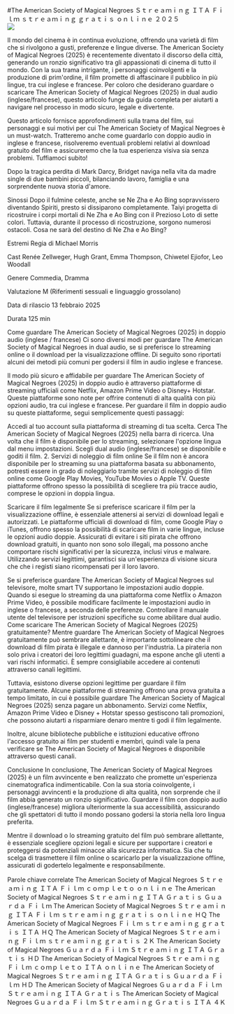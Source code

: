 #The American Society of Magical Negroes Ｓｔｒｅａｍｉｎｇ ＩＴＡ Ｆｉｌｍ ｓｔｒｅａｍｉｎｇ ｇｒａｔｉｓ ｏｎｌｉｎｅ ２０２５  
[![](https://i.imgur.com/qSNzIqt.png)](https://movie.rssnews.media/EJXTfhc.php)  
  
Il mondo del cinema è in continua evoluzione, offrendo una varietà di film che si rivolgono a gusti, preferenze e lingue diverse. The American Society of Magical Negroes (2025) è recentemente diventato il discorso della città, generando un ronzio significativo tra gli appassionati di cinema di tutto il mondo. Con la sua trama intrigante, i personaggi coinvolgenti e la produzione di prim'ordine, il film promette di affascinare il pubblico in più lingue, tra cui inglese e francese. Per coloro che desiderano guardare o scaricare The American Society of Magical Negroes (2025) in dual audio (inglese/francese), questo articolo funge da guida completa per aiutarti a navigare nel processo in modo sicuro, legale e divertente.

Questo articolo fornisce approfondimenti sulla trama del film, sui personaggi e sui motivi per cui The American Society of Magical Negroes è un must-watch. Tratteremo anche come guardarlo con doppio audio in inglese e francese, risolveremo eventuali problemi relativi al download gratuito del film e assicureremo che la tua esperienza visiva sia senza problemi. Tuffiamoci subito!

Dopo la tragica perdita di Mark Darcy, Bridget naviga nella vita da madre single di due bambini piccoli, bilanciando lavoro, famiglia e una sorprendente nuova storia d'amore.

Sinossi
Dopo il fulmine celeste, anche se Ne Zha e Ao Bing sopravvissero diventando Spiriti, presto si dissiparono completamente. Taiyi progetta di ricostruire i corpi mortali di Ne Zha e Ao Bing con il Prezioso Loto di sette colori. Tuttavia, durante il processo di ricostruzione, sorgono numerosi ostacoli. Cosa ne sarà del destino di Ne Zha e Ao Bing?

Estremi
Regia di Michael Morris

Cast Renée Zellweger, Hugh Grant, Emma Thompson, Chiwetel Ejiofor, Leo Woodall

Genere Commedia, Dramma

Valutazione M (Riferimenti sessuali e linguaggio grossolano)

Data di rilascio 13 febbraio 2025

Durata 125 min

Come guardare The American Society of Magical Negroes (2025) in doppio audio (inglese / francese)
Ci sono diversi modi per guardare The American Society of Magical Negroes in dual audio, se si preferisce lo streaming online o il download per la visualizzazione offline. Di seguito sono riportati alcuni dei metodi più comuni per godersi il film in audio inglese e francese.

Il modo più sicuro e affidabile per guardare The American Society of Magical Negroes (2025) in doppio audio è attraverso piattaforme di streaming ufficiali come Netflix, Amazon Prime Video o Disney+ Hotstar. Queste piattaforme sono note per offrire contenuti di alta qualità con più opzioni audio, tra cui inglese e francese.
Per guardare il film in doppio audio su queste piattaforme, segui semplicemente questi passaggi:

Accedi al tuo account sulla piattaforma di streaming di tua scelta. Cerca The American Society of Magical Negroes (2025) nella barra di ricerca. Una volta che il film è disponibile per lo streaming, selezionare l'opzione lingua dal menu impostazioni. Scegli dual audio (inglese/francese) se disponibile e goditi il film. 2. Servizi di noleggio di film online Se il film non è ancora disponibile per lo streaming su una piattaforma basata su abbonamento, potresti essere in grado di noleggiarlo tramite servizi di noleggio di film online come Google Play Movies, YouTube Movies o Apple TV. Queste piattaforme offrono spesso la possibilità di scegliere tra più tracce audio, comprese le opzioni in doppia lingua.

Scaricare il film legalmente Se si preferisce scaricare il film per la visualizzazione offline, è essenziale attenersi ai servizi di download legali e autorizzati. Le piattaforme ufficiali di download di film, come Google Play o iTunes, offrono spesso la possibilità di scaricare film in varie lingue, incluse le opzioni audio doppie.
Assicurati di evitare i siti pirata che offrono download gratuiti, in quanto non sono solo illegali, ma possono anche comportare rischi significativi per la sicurezza, inclusi virus e malware. Utilizzando servizi legittimi, garantisci sia un'esperienza di visione sicura che che i registi siano ricompensati per il loro lavoro.

Se si preferisce guardare The American Society of Magical Negroes sul televisore, molte smart TV supportano le impostazioni audio doppie. Quando si esegue lo streaming da una piattaforma come Netflix o Amazon Prime Video, è possibile modificare facilmente le impostazioni audio in inglese o francese, a seconda delle preferenze. Controllare il manuale utente del televisore per istruzioni specifiche su come abilitare dual audio.
Come scaricare The American Society of Magical Negroes (2025) gratuitamente?
Mentre guardare The American Society of Magical Negroes gratuitamente può sembrare allettante, è importante sottolineare che il download di film pirata è illegale e dannoso per l'industria. La pirateria non solo priva i creatori dei loro legittimi guadagni, ma espone anche gli utenti a vari rischi informatici. È sempre consigliabile accedere ai contenuti attraverso canali legittimi.

Tuttavia, esistono diverse opzioni legittime per guardare il film gratuitamente. Alcune piattaforme di streaming offrono una prova gratuita a tempo limitato, in cui è possibile guardare The American Society of Magical Negroes (2025) senza pagare un abbonamento. Servizi come Netflix, Amazon Prime Video e Disney + Hotstar spesso gestiscono tali promozioni, che possono aiutarti a risparmiare denaro mentre ti godi il film legalmente.

Inoltre, alcune biblioteche pubbliche e istituzioni educative offrono l'accesso gratuito ai film per studenti e membri, quindi vale la pena verificare se The American Society of Magical Negroes è disponibile attraverso questi canali.

Conclusione
In conclusione, The American Society of Magical Negroes (2025) è un film avvincente e ben realizzato che promette un'esperienza cinematografica indimenticabile. Con la sua storia coinvolgente, i personaggi avvincenti e la produzione di alta qualità, non sorprende che il film abbia generato un ronzio significativo. Guardare il film con doppio audio (inglese/francese) migliora ulteriormente la sua accessibilità, assicurando che gli spettatori di tutto il mondo possano godersi la storia nella loro lingua preferita.

Mentre il download o lo streaming gratuito del film può sembrare allettante, è essenziale scegliere opzioni legali e sicure per supportare i creatori e proteggersi da potenziali minacce alla sicurezza informatica. Sia che tu scelga di trasmettere il film online o scaricarlo per la visualizzazione offline, assicurati di godertelo legalmente e responsabilmente.

Parole chiave correlate
The American Society of Magical Negroes Ｓｔｒｅａｍｉｎｇ ＩＴＡ Ｆｉｌｍ ｃｏｍｐｌｅｔｏ ｏｎｌｉｎｅ
The American Society of Magical Negroes Ｓｔｒｅａｍｉｎｇ ＩＴＡ Ｇｒａｔｉｓ Ｇｕａｒｄａ Ｆｉｌｍ
The American Society of Magical Negroes Ｓｔｒｅａｍｉｎｇ ＩＴＡ Ｆｉｌｍ ｓｔｒｅａｍｉｎｇ ｇｒａｔｉｓ ｏｎｌｉｎｅ ＨＱ
The American Society of Magical Negroes Ｆｉｌｍ ｓｔｒｅａｍｉｎｇ ｇｒａｔｉｓ ＩＴＡ ＨＱ
The American Society of Magical Negroes Ｓｔｒｅａｍｉｎｇ Ｆｉｌｍ ｓｔｒｅａｍｉｎｇ ｇｒａｔｉｓ ２Ｋ
The American Society of Magical Negroes Ｇｕａｒｄａ Ｆｉｌｍ Ｓｔｒｅａｍｉｎｇ ＩＴＡ Ｇｒａｔｉｓ ＨＤ
The American Society of Magical Negroes Ｓｔｒｅａｍｉｎｇ Ｆｉｌｍ ｃｏｍｐｌｅｔｏ ＩＴＡ ｏｎｌｉｎｅ
The American Society of Magical Negroes Ｓｔｒｅａｍｉｎｇ ＩＴＡ Ｇｒａｔｉｓ Ｇｕａｒｄａ Ｆｉｌｍ ＨＤ
The American Society of Magical Negroes Ｇｕａｒｄａ Ｆｉｌｍ Ｓｔｒｅａｍｉｎｇ ＩＴＡ Ｇｒａｔｉｓ
The American Society of Magical Negroes Ｇｕａｒｄａ Ｆｉｌｍ Ｓｔｒｅａｍｉｎｇ Ｇｒａｔｉｓ ＩＴＡ ４Ｋ
